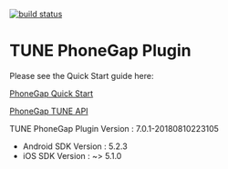 [![build status](https://gitlab.corp.tune.com/engineering/phonegap-plugin/badges/master/build.svg)](https://gitlab.corp.tune.com/engineering/phonegap-plugin/commits/master)

# TUNE PhoneGap Plugin

Please see the Quick Start guide here:

[PhoneGap Quick Start](https://developers.tune.com/sdk/phonegap-quick-start/)

[PhoneGap TUNE API](docs/cordova-plugin-tune/7.0.1-20180810223105/index.html)

TUNE PhoneGap Plugin Version : 7.0.1-20180810223105

- Android SDK Version         : 5.2.3
- iOS SDK Version             : ~> 5.1.0
